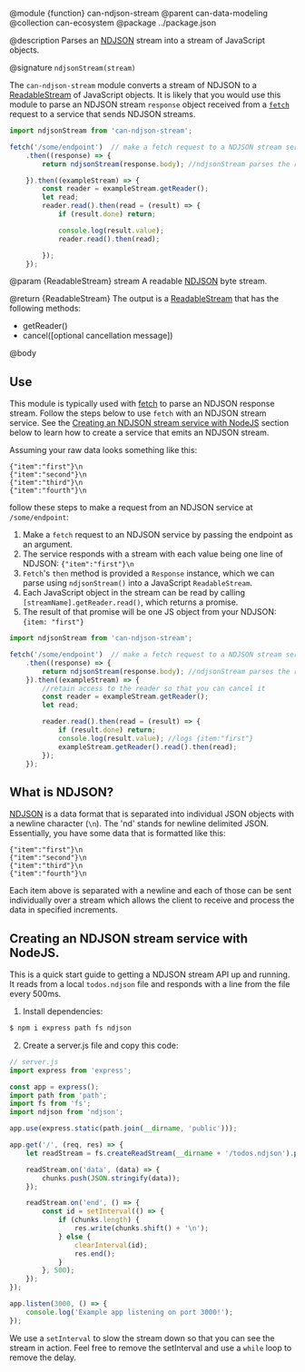 @module {function} can-ndjson-stream
@parent can-data-modeling
@collection can-ecosystem
@package ../package.json

@description Parses an [NDJSON](http://www.ndjson.org) stream into a stream of JavaScript objects.

@signature `ndjsonStream(stream)`

The `can-ndjson-stream` module converts a stream of NDJSON to a [ReadableStream](https://developer.mozilla.org/en-US/docs/Web/API/ReadableStream) of JavaScript objects. It is likely that you would use this module to parse an NDJSON stream `response` object received from a [`fetch`](https://developer.mozilla.org/en-US/docs/Web/API/Fetch_API) request to a service that sends NDJSON streams.
```js
import ndjsonStream from 'can-ndjson-stream';

fetch('/some/endpoint')  // make a fetch request to a NDJSON stream service
	.then((response) => {
		return ndjsonStream(response.body); //ndjsonStream parses the response.body

	}).then((exampleStream) => {
		const reader = exampleStream.getReader();
		let read;
		reader.read().then(read = (result) => {
			if (result.done) return;

			console.log(result.value);
			reader.read().then(read);

		});
	});
```

@param {ReadableStream<Byte>} stream A readable [NDJSON](http://www.ndjson.org/) byte stream.  

@return {ReadableStream<Object>} The output is a [ReadableStream](https://developer.mozilla.org/en-US/docs/Web/API/ReadableStream) that has the following methods:
- getReader()
- cancel([optional cancellation message])

@body

## Use

This module is typically used with [fetch](https://developer.mozilla.org/en-US/docs/Web/API/Fetch_API) to parse an NDJSON response stream. Follow the steps below to use `fetch` with an NDJSON stream service. See the [Creating an NDJSON stream service with NodeJS](#CreatinganNDJSONstreamservicewithNodeJS_) section below to learn how to create a service that emits an NDJSON stream.


Assuming your raw data looks something like this:

```
{"item":"first"}\n
{"item":"second"}\n
{"item":"third"}\n
{"item":"fourth"}\n
```

follow these steps to make a request from an NDJSON service at `/some/endpoint`:

1. Make a `fetch` request to an NDJSON service by passing the endpoint as an argument.
2. The service responds with a stream with each value being one line of NDJSON: `{"item":"first"}\n`
3. `Fetch`'s `then` method is provided a `Response` instance, which we can parse using `ndjsonStream()` into a JavaScript `ReadableStream`.
5. Each JavaScript object in the stream can be read by calling `[streamName].getReader.read()`, which returns a promise.
6. The result of that promise will be one JS object from your NDJSON: `{item: "first"}`

```js
import ndjsonStream from 'can-ndjson-stream';

fetch('/some/endpoint')  // make a fetch request to a NDJSON stream service
	.then((response) => {
		return ndjsonStream(response.body); //ndjsonStream parses the response.body
	}).then((exampleStream) => {
		//retain access to the reader so that you can cancel it
		const reader = exampleStream.getReader();
		let read;

		reader.read().then(read = (result) => {
			if (result.done) return;
			console.log(result.value); //logs {item:"first"}
			exampleStream.getReader().read().then(read);
		});
	});
```
## What is NDJSON?

[NDJSON](http://ndjson.org) is a data format that is separated into individual JSON objects with a newline character (`\n`). The 'nd' stands for newline delimited JSON. Essentially, you have some data that is formatted like this:

```
{"item":"first"}\n
{"item":"second"}\n
{"item":"third"}\n
{"item":"fourth"}\n
```
Each item above is separated with a newline and each of those can be sent individually over a stream which allows the client to receive and process the data in specified increments.

## Creating an NDJSON stream service with NodeJS.

This is a quick start guide to getting a NDJSON stream API up and running.
It reads from a local `todos.ndjson` file and responds with a line from the
file every 500ms.

1. Install dependencies:
```bash
$ npm i express path fs ndjson
```

2. Create a server.js file and copy this code:

```js
// server.js
import express from 'express';

const app = express();
import path from 'path';
import fs from 'fs';
import ndjson from 'ndjson';

app.use(express.static(path.join(__dirname, 'public')));

app.get('/', (req, res) => {
	let readStream = fs.createReadStream(__dirname + '/todos.ndjson').pipe(ndjson.parse())

	readStream.on('data', (data) => {
		chunks.push(JSON.stringify(data));
	});

	readStream.on('end', () => {
		const id = setInterval(() => {
			if (chunks.length) {
				res.write(chunks.shift() + '\n');
			} else {
				clearInterval(id);
				res.end();
			}
		}, 500);
	});
});

app.listen(3000, () => {
	console.log('Example app listening on port 3000!');
});
```
We use a `setInterval` to slow the stream down so that you can see the stream in action. Feel free to remove the setInterval and use a `while` loop to remove the delay.
